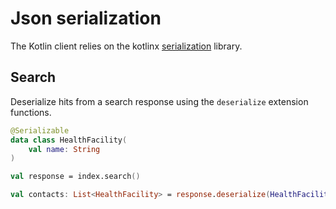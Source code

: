 # Json serialization

The Kotlin client relies on the kotlinx [serialization](https://github.com/Kotlin/kotlinx.serialization) library.

## Search

Deserialize hits from a search response using the `deserialize` extension functions.

```kotlin
@Serializable
data class HealthFacility(
    val name: String
)

val response = index.search()

val contacts: List<HealthFacility> = response.deserialize(HealthFacility.serializer)
```
